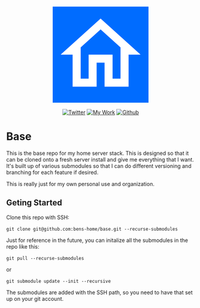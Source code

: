 
<p align="center">
  <img src="bens-home-icon-512.png" alt="Bens Home Repo logo" style="width:256px;height:256px;"/>
</p>

<div align="center">

[![Twitter](https://img.shields.io/badge/Twitter-white?style=for-the-badge&logo=Twitter&logoColor=black)](https://twitter.com/BenjaFriend)
[![My Work](https://img.shields.io/badge/My_Work-white?style=for-the-badge&logo=jekyll&logoColor=black)](https://benhoffman.tech/)
[![Github](https://img.shields.io/badge/Github-white?style=for-the-badge&logo=jekyll&logoColor=black)](https://github.com/BenjaFriend?tab=repositories)

</div>

# Base

This is the base repo for my home server stack. This is designed so that it can be cloned onto a fresh server install and give me everything that I want. It's built up of various submodules so that I can do different versioning and branching for each feature if desired.

This is really just for my own personal use and organization. 

## Geting Started

Clone this repo with SSH:

```
git clone git@github.com:bens-home/base.git --recurse-submodules
```

Just for reference in the future, you can initalize all the submodules in the repo like this:

```
git pull --recurse-submodules
```

or

```
git submodule update --init --recursive
```

The submodules are added with the SSH path, so you need to have that set up on your git account.